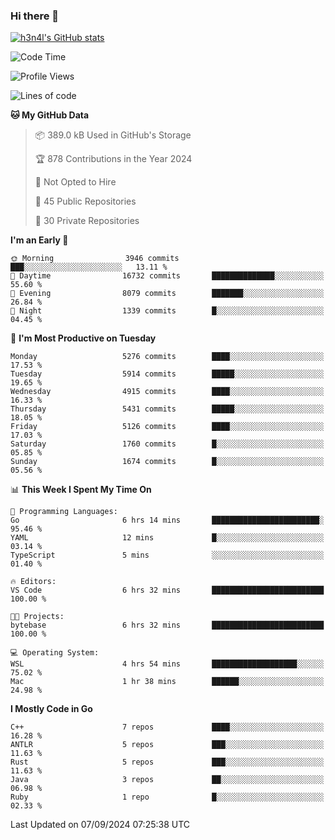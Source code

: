 ### Hi there 👋

[![h3n4l's GitHub stats](https://github-readme-stats.vercel.app/api?username=h3n4l&count_private=true&show_icons=true&theme=radical)](https://github.com/h3n4l/github-readme-stats)

<!--START_SECTION:waka-->
![Code Time](http://img.shields.io/badge/Code%20Time-1%2C919%20hrs%2049%20mins-blue)

![Profile Views](http://img.shields.io/badge/Profile%20Views-7-blue)

![Lines of code](https://img.shields.io/badge/From%20Hello%20World%20I%27ve%20Written-11.5%20million%20lines%20of%20code-blue)

**🐱 My GitHub Data** 

> 📦 389.0 kB Used in GitHub's Storage 
 > 
> 🏆 878 Contributions in the Year 2024
 > 
> 🚫 Not Opted to Hire
 > 
> 📜 45 Public Repositories 
 > 
> 🔑 30 Private Repositories 
 > 
**I'm an Early 🐤** 

```text
🌞 Morning                3946 commits        ███░░░░░░░░░░░░░░░░░░░░░░   13.11 % 
🌆 Daytime                16732 commits       ██████████████░░░░░░░░░░░   55.60 % 
🌃 Evening                8079 commits        ███████░░░░░░░░░░░░░░░░░░   26.84 % 
🌙 Night                  1339 commits        █░░░░░░░░░░░░░░░░░░░░░░░░   04.45 % 
```
📅 **I'm Most Productive on Tuesday** 

```text
Monday                   5276 commits        ████░░░░░░░░░░░░░░░░░░░░░   17.53 % 
Tuesday                  5914 commits        █████░░░░░░░░░░░░░░░░░░░░   19.65 % 
Wednesday                4915 commits        ████░░░░░░░░░░░░░░░░░░░░░   16.33 % 
Thursday                 5431 commits        █████░░░░░░░░░░░░░░░░░░░░   18.05 % 
Friday                   5126 commits        ████░░░░░░░░░░░░░░░░░░░░░   17.03 % 
Saturday                 1760 commits        █░░░░░░░░░░░░░░░░░░░░░░░░   05.85 % 
Sunday                   1674 commits        █░░░░░░░░░░░░░░░░░░░░░░░░   05.56 % 
```


📊 **This Week I Spent My Time On** 

```text
💬 Programming Languages: 
Go                       6 hrs 14 mins       ████████████████████████░   95.46 % 
YAML                     12 mins             █░░░░░░░░░░░░░░░░░░░░░░░░   03.14 % 
TypeScript               5 mins              ░░░░░░░░░░░░░░░░░░░░░░░░░   01.40 % 

🔥 Editors: 
VS Code                  6 hrs 32 mins       █████████████████████████   100.00 % 

🐱‍💻 Projects: 
bytebase                 6 hrs 32 mins       █████████████████████████   100.00 % 

💻 Operating System: 
WSL                      4 hrs 54 mins       ███████████████████░░░░░░   75.02 % 
Mac                      1 hr 38 mins        ██████░░░░░░░░░░░░░░░░░░░   24.98 % 
```

**I Mostly Code in Go** 

```text
C++                      7 repos             ████░░░░░░░░░░░░░░░░░░░░░   16.28 % 
ANTLR                    5 repos             ███░░░░░░░░░░░░░░░░░░░░░░   11.63 % 
Rust                     5 repos             ███░░░░░░░░░░░░░░░░░░░░░░   11.63 % 
Java                     3 repos             ██░░░░░░░░░░░░░░░░░░░░░░░   06.98 % 
Ruby                     1 repo              █░░░░░░░░░░░░░░░░░░░░░░░░   02.33 % 
```




 Last Updated on 07/09/2024 07:25:38 UTC
<!--END_SECTION:waka-->

